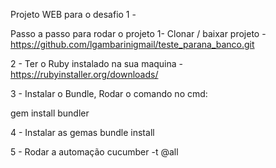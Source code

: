 Projeto WEB para o desafio 1 -

Passo a passo para rodar o projeto
1- Clonar / baixar projeto - https://github.com/lgambarinigmail/teste_parana_banco.git

2 - Ter o Ruby instalado na sua maquina - https://rubyinstaller.org/downloads/

3 - Instalar o Bundle, Rodar o comando no cmd:

  gem install bundler

4 - Instalar as gemas
  bundle install

5 - Rodar a automação
  cucumber -t @all
